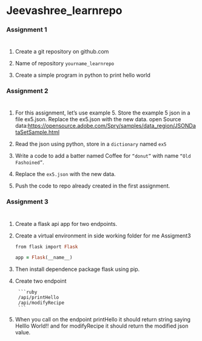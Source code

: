 # Jeevashree_learnrepo

### Assignment 1
#

1. Create a git repository on github.com

2. Name of repository ```yourname_learnrepo```

3. Create a simple program in python to print hello world

### Assignment 2
#

1. For this assignment, let’s use example 5. Store the example 5 json in a file ex5.json.
   Replace the ex5.json with the new data. open Source data:https://opensource.adobe.com/Spry/samples/data_region/JSONDataSetSample.html

2. Read the json using python, store in a ```dictionary``` named ```ex5```

3. Write a code to add a batter named Coffee for ```“donut”``` with name ```“Old Fashoined”```.

4. Replace the ```ex5.json``` with the new data.

5. Push the code to repo already created in the first assignment.

### Assignment 3
#

1. Create a flask api app for two endpoints.

2. Create a virtual environment in side working folder for me Assigment3

   ```ruby
   from flask import Flask

   app = Flask(__name__)
   ```

3. Then install dependence package flask using pip.

4. Create two endpoint
        
        ```ruby
        /api/printHello
        /api/modifyRecipe
        ```

5. When you call on the endpoint printHello it should return string saying Helllo World!!  and for modifyRecipe it should return the modified json value.
